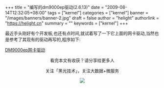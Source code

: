 +++
title = "编写的dm9000ep驱动(2.6.13)"
date = "2009-08-14T12:32:05+08:00"
tags = ["kernel"]
categories = ["kernel"]
banner = "/images/banners/banner-2.jpg"
draft = false
author = "helight"
authorlink = "https://helight.cn"
summary = ""
keywords = ["kernel"]
+++

最近手头刚好有个开发板,也还有点时间,就试着写了一下它上面的网卡驱动,当然也是参考了其现有的驱动再写的,程序如下:
<!--more-->
[DM9000ep网卡驱动](http://zhwen.org/proj/xnetdev.c)

<center>
看完本文有收获？请分享给更多人<br>

关注「黑光技术」，关注大数据+微服务<br>

![](/images/qrcode_helight_tech.jpg)
</center>
